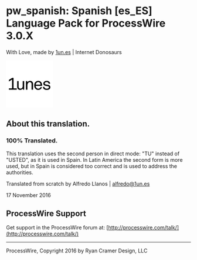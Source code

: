# pw_spanish: Spanish [es_ES] Language Pack for ProcessWire 3.0.X

With Love, made by [1un.es](https://1un.es) | Internet Donosaurs 

![](https://raw.githubusercontent.com/biojazzard/pw_spanish/master/1unes-internet-dinosaurs.png)

## About this translation.

### 100% Translated.

This translation uses the second person in direct mode: "TU" instead of "USTED", as it is used in Spain.
In Latin America the second form is more used, but in Spain is considered too correct and is used to address the authorities.

Translated from scratch by Alfredo Llanos | [alfredo@1un.es](alfredo@1un.es)

17 November 2016

## ProcessWire Support

Get support in the ProcessWire forum at:
[http://processwire.com/talk/](http://processwire.com/talk/)

------

ProcessWire, Copyright 2016 by Ryan Cramer Design, LLC